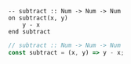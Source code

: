 ```applescript
-- subtract :: Num -> Num -> Numon subtract(x, y)	y - xend subtract
```

```js
// subtract :: Num -> Num -> Num
const subtract = (x, y) => y - x;
```